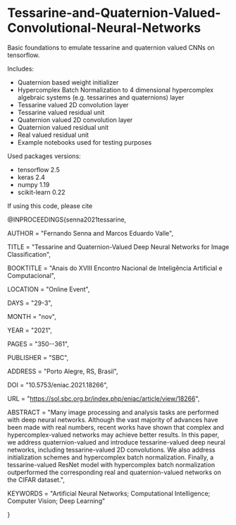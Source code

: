 # Tessarine-and-Quaternion-Valued-Convolutional-Neural-Networks
Basic foundations to emulate tessarine and quaternion valued CNNs on tensorflow.

Includes:
- Quaternion based weight initializer
- Hypercomplex Batch Normalization to 4 dimensional hypercomplex algebraic systems (e.g. tessarines and quaternions) layer
- Tessarine valued 2D convolution layer
- Tessarine valued residual unit 
- Quaternion valued 2D convolution layer
- Quaternion valued residual unit
- Real valued residual unit
- Example notebooks used for testing purposes

Used packages versions:
- tensorflow 2.5
- keras 2.4
- numpy 1.19
- scikit-learn 0.22

If using this code, please cite

@INPROCEEDINGS{senna2021tessarine,

AUTHOR = "Fernando Senna and Marcos Eduardo Valle",
    
TITLE = "Tessarine and Quaternion-Valued Deep Neural Networks for Image Classification",
    
BOOKTITLE = "Anais do XVIII Encontro Nacional de Inteligência Artificial e Computacional",

LOCATION = "Online Event",
    
DAYS = "29-3",
    
MONTH = "nov",
    
YEAR = "2021",

PAGES = "350--361",

PUBLISHER = "SBC",
 
ADDRESS = "Porto Alegre, RS, Brasil",

DOI = "10.5753/eniac.2021.18266",

URL = "https://sol.sbc.org.br/index.php/eniac/article/view/18266",
    
ABSTRACT = "Many image processing and analysis tasks are performed with deep neural networks. Although the vast majority of advances have been made with real numbers, recent works have shown that complex and hypercomplex-valued networks may achieve better results. In this paper, we address quaternion-valued and introduce tessarine-valued deep neural networks, including tessarine-valued 2D convolutions. We also address initialization schemes and hypercomplex batch normalization. Finally, a tessarine-valued ResNet model with hypercomplex batch normalization outperformed the corresponding real and quaternion-valued networks on the CIFAR dataset.",
    
KEYWORDS = "Artificial Neural Networks; Computational Intelligence; Computer Vision; Deep Learning"

}
